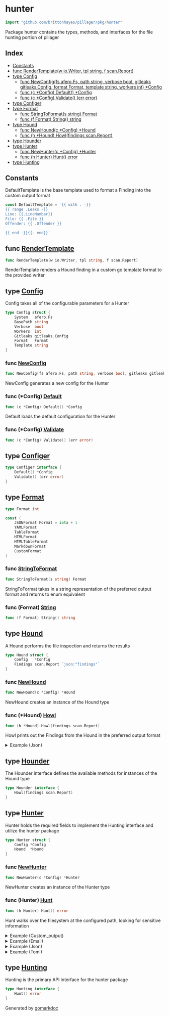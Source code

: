 <!-- Code generated by gomarkdoc. DO NOT EDIT -->

# hunter

```go
import "github.com/brittonhayes/pillager/pkg/hunter"
```

Package hunter contains the types\, methods\, and interfaces for the file hunting portion of pillager

## Index

- [Constants](<#constants>)
- [func RenderTemplate(w io.Writer, tpl string, f scan.Report)](<#func-rendertemplate>)
- [type Config](<#type-config>)
  - [func NewConfig(fs afero.Fs, path string, verbose bool, gitleaks gitleaks.Config, format Format, template string, workers int) *Config](<#func-newconfig>)
  - [func (c *Config) Default() *Config](<#func-config-default>)
  - [func (c *Config) Validate() (err error)](<#func-config-validate>)
- [type Configer](<#type-configer>)
- [type Format](<#type-format>)
  - [func StringToFormat(s string) Format](<#func-stringtoformat>)
  - [func (f Format) String() string](<#func-format-string>)
- [type Hound](<#type-hound>)
  - [func NewHound(c *Config) *Hound](<#func-newhound>)
  - [func (h *Hound) Howl(findings scan.Report)](<#func-hound-howl>)
- [type Hounder](<#type-hounder>)
- [type Hunter](<#type-hunter>)
  - [func NewHunter(c *Config) *Hunter](<#func-newhunter>)
  - [func (h Hunter) Hunt() error](<#func-hunter-hunt>)
- [type Hunting](<#type-hunting>)


## Constants

DefaultTemplate is the base template used to format a Finding into the custom output format

```go
const DefaultTemplate = `{{ with . -}}
{{ range .Leaks -}}
Line: {{.LineNumber}}
File: {{ .File }}
Offender: {{ .Offender }}

{{ end -}}{{- end}}`
```

## func [RenderTemplate](<https://github.com/brittonhayes/pillager/blob/main/pkg/hunter/template.go#L23>)

```go
func RenderTemplate(w io.Writer, tpl string, f scan.Report)
```

RenderTemplate renders a Hound finding in a custom go template format to the provided writer

## type [Config](<https://github.com/brittonhayes/pillager/blob/main/pkg/hunter/config.go#L16-L24>)

Config takes all of the configurable parameters for a Hunter

```go
type Config struct {
    System   afero.Fs
    BasePath string
    Verbose  bool
    Workers  int
    Gitleaks gitleaks.Config
    Format   Format
    Template string
}
```

### func [NewConfig](<https://github.com/brittonhayes/pillager/blob/main/pkg/hunter/config.go#L32>)

```go
func NewConfig(fs afero.Fs, path string, verbose bool, gitleaks gitleaks.Config, format Format, template string, workers int) *Config
```

NewConfig generates a new config for the Hunter

### func \(\*Config\) [Default](<https://github.com/brittonhayes/pillager/blob/main/pkg/hunter/config.go#L47>)

```go
func (c *Config) Default() *Config
```

Default loads the default configuration for the Hunter

### func \(\*Config\) [Validate](<https://github.com/brittonhayes/pillager/blob/main/pkg/hunter/config.go#L59>)

```go
func (c *Config) Validate() (err error)
```

## type [Configer](<https://github.com/brittonhayes/pillager/blob/main/pkg/hunter/config.go#L26-L29>)

```go
type Configer interface {
    Default() *Config
    Validate() (err error)
}
```

## type [Format](<https://github.com/brittonhayes/pillager/blob/main/pkg/hunter/format.go#L15>)

```go
type Format int
```

```go
const (
    JSONFormat Format = iota + 1
    YAMLFormat
    TableFormat
    HTMLFormat
    HTMLTableFormat
    MarkdownFormat
    CustomFormat
)
```

### func [StringToFormat](<https://github.com/brittonhayes/pillager/blob/main/pkg/hunter/format.go#L23>)

```go
func StringToFormat(s string) Format
```

StringToFormat takes in a string representation of the preferred output format and returns to enum equivalent

### func \(Format\) [String](<https://github.com/brittonhayes/pillager/blob/main/pkg/hunter/format.go#L17>)

```go
func (f Format) String() string
```

## type [Hound](<https://github.com/brittonhayes/pillager/blob/main/pkg/hunter/hound.go#L23-L26>)

A Hound performs the file inspection and returns the results

```go
type Hound struct {
    Config   *Config
    Findings scan.Report `json:"findings"`
}
```

### func [NewHound](<https://github.com/brittonhayes/pillager/blob/main/pkg/hunter/hound.go#L29>)

```go
func NewHound(c *Config) *Hound
```

NewHound creates an instance of the Hound type

### func \(\*Hound\) [Howl](<https://github.com/brittonhayes/pillager/blob/main/pkg/hunter/hound.go#L42>)

```go
func (h *Hound) Howl(findings scan.Report)
```

Howl prints out the Findings from the Hound in the preferred output format

<details><summary>Example (Json)</summary>
<p>

Here is an example of utilizing the Howl function on a slice of findings\. The Howl method is the final method in the hunting process\. It takes whatever has been found and outputs it for the user\.

```go
{
	h := NewHound(&Config{
		System:   afero.NewMemMapFs(),
		Gitleaks: rules.Load(""),
		Format:   JSONFormat,
	})
	findings := scan.Report{
		Leaks: []scan.Leak{
			{Line: "person@email.com", LineNumber: 16, Offender: "person@email.com", Rule: "Email Addresses"},
		},
	}

	h.Howl(findings)
}
```

</p>
</details>

## type [Hounder](<https://github.com/brittonhayes/pillager/blob/main/pkg/hunter/hound.go#L18-L20>)

The Hounder interface defines the available methods for instances of the Hound type

```go
type Hounder interface {
    Howl(findings scan.Report)
}
```

## type [Hunter](<https://github.com/brittonhayes/pillager/blob/main/pkg/hunter/hunter.go#L14-L17>)

Hunter holds the required fields to implement the Hunting interface and utilize the hunter package

```go
type Hunter struct {
    Config *Config
    Hound  *Hound
}
```

### func [NewHunter](<https://github.com/brittonhayes/pillager/blob/main/pkg/hunter/hunter.go#L27>)

```go
func NewHunter(c *Config) *Hunter
```

NewHunter creates an instance of the Hunter type

### func \(Hunter\) [Hunt](<https://github.com/brittonhayes/pillager/blob/main/pkg/hunter/hunter.go#L43>)

```go
func (h Hunter) Hunt() error
```

Hunt walks over the filesystem at the configured path\, looking for sensitive information

<details><summary>Example (Custom_output)</summary>
<p>

This method also accepts custom output formats using go template/html\. So if you don't like yaml or json\, you can format to your heart's content\.

```go
{
	fs := afero.NewMemMapFs()
	f, err := fs.Create("example.yaml")
	if err != nil {
		panic(err)
	}
	defer f.Close()

	_, err = f.Write([]byte(`https://github.com/brittonhayes/pillager`))
	if err != nil {
		panic(err)
	}

	config := NewConfig(fs, "./", true, rules.Load(""), CustomFormat, DefaultTemplate, 5)
	h := NewHunter(config)
	_ = h.Hunt()
}
```

</p>
</details>

<details><summary>Example (Email)</summary>
<p>

This is an example of how to run a scan on a single file to look for email addresses\. We're using an in\-memory file system for simplicity\, but this supports using an actual file system as well\.

```go
{
	fs := afero.NewMemMapFs()
	f, err := fs.Create("example.toml")
	if err != nil {
		panic(err)
	}
	defer f.Close()

	_, err = f.Write([]byte(`example@email.com`))
	if err != nil {
		panic(err)
	}

	config := NewConfig(fs, "./", true, rules.Load(""), StringToFormat("yaml"), DefaultTemplate, 5)
	h := NewHunter(config)
	_ = h.Hunt()
}
```

</p>
</details>

<details><summary>Example (Json)</summary>
<p>

This method accepts json output format as well

```go
{
	fs := afero.NewMemMapFs()
	f, err := fs.Create("fake.json")
	if err != nil {
		panic(err)
	}
	defer f.Close()
	_, err = f.Write([]byte(`git@github.com:brittonhayes/pillager.git`))
	if err != nil {
		panic(err)
	}

	config := NewConfig(fs, ".", true, rules.Load(""), JSONFormat, DefaultTemplate, 5)
	h := NewHunter(config)
	_ = h.Hunt()
}
```

</p>
</details>

<details><summary>Example (Toml)</summary>
<p>

Hunter will also look personally identifiable info in TOML

```go
{
	fs := afero.NewMemMapFs()
	f, err := fs.Create("fake.toml")
	if err != nil {
		panic(err)
	}
	defer f.Close()
	_, err = f.Write([]byte(`fakeperson@example.com`))
	if err != nil {
		panic(err)
	}

	config := NewConfig(fs, ".", true, rules.Load(""), JSONFormat, DefaultTemplate, 5)

	h := NewHunter(config)
	_ = h.Hunt()
}
```

</p>
</details>

## type [Hunting](<https://github.com/brittonhayes/pillager/blob/main/pkg/hunter/hunter.go#L22-L24>)

Hunting is the primary API interface for the hunter package

```go
type Hunting interface {
    Hunt() error
}
```



Generated by [gomarkdoc](<https://github.com/princjef/gomarkdoc>)

